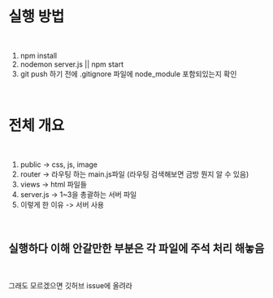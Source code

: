 # 실행 방법

<br/>

1. npm install
2. nodemon server.js || npm start
3. git push 하기 전에 .gitignore 파일에 node_module 포함되있는지 확인

<br/>

# 전체 개요

<br/>

1. public -> css, js, image
2. router -> 라우팅 하는 main.js파일 (라우팅 검색해보면 금방 뭔지 알 수 있음)
3. views -> html 파일들
4. server.js -> 1~3을 총괄하는 서버 파일
5. 이렇게 한 이유 -> 서버 사용


<br/>

## 실행하다 이해 안갈만한 부분은 각 파일에 주석 처리 해놓음

<br/>

그래도 모르겠으면 깃허브 issue에 올려라

